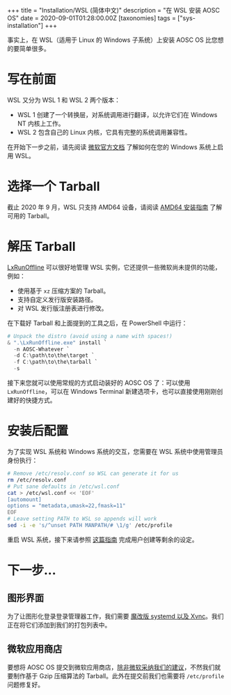 +++
title = "Installation/WSL (简体中文)"
description = "在 WSL 安装 AOSC OS"
date = 2020-09-01T01:28:00.00Z
[taxonomies]
tags = ["sys-installation"]
+++

事实上，在 WSL（适用于 Linux 的 Windows 子系统）上安装 AOSC OS 比您想的要简单很多。

# 写在前面

WSL 又分为 WSL 1 和 WSL 2 两个版本：

* WSL 1 创建了一个转换层，对系统调用进行翻译，以允许它们在 Windows NT 内核上工作。
* WSL 2 包含自己的 Linux 内核，它具有完整的系统调用兼容性。

在开始下一步之前，请先阅读 [微软官方文档](https://docs.microsoft.com/en-us/windows/wsl/install-win10) 了解如何在您的 Windows 系统上启用 WSL。

# 选择一个 Tarball

截止 2020 年 9 月，WSL 只支持 AMD64 设备，请阅读 [AMD64 安装指南](@/aosc-os/installation/amd64.zh.md#xuan-ze-yi-ge-tarball) 了解可用的 Tarball。

# 解压 Tarball

[LxRunOffline](https://github.com/DDoSolitary/LxRunOffline) 可以很好地管理 WSL 实例，它还提供一些微软尚未提供的功能，例如：

- 使用基于 `xz` 压缩方案的 Tarball。
- 支持自定义发行版安装路径。
- 对 WSL 发行版注册表进行修改。

在下载好 Tarball 和上面提到的工具之后，在 PowerShell 中运行：

```powershell
# Unpack the distro (avoid using a name with spaces!)
& ".\LxRunOffline.exe" install `
  -n AOSC-Whatever `
  -d C:\path\to\the\target `
  -f C:\path\to\the\tarball `
  -s
```

接下来您就可以使用常规的方式启动装好的 AOSC OS 了：可以使用 `LxRunOffline`，可以在 Windows Terminal 新建选项卡，也可以直接使用刚刚创建好的快捷方式。

# 安装后配置

为了实现 WSL 系统和 Windows 系统的交互，您需要在 WSL 系统中使用管理员身份执行：

```bash
# Remove /etc/resolv.conf so WSL can generate it for us
rm /etc/resolv.conf
# Put sane defaults in /etc/wsl.conf
cat > /etc/wsl.conf << 'EOF'
[automount]
options = "metadata,umask=22,fmask=11"
EOF
# Leave setting PATH to WSL so appends will work
sed -i -e 's/^unset PATH MANPATH/# \1/g' /etc/profile
```

重启 WSL 系统，接下来请参照 [这篇指南](@/aosc-os/installation/amd64.zh.md#yong-hu-zi-ding-yi-she-zhi) 完成用户创建等剩余的设定。

# 下一步...

## 图形界面

为了让图形化登录登录管理器工作，我们需要 [魔改版 systemd 以及 Xvnc](https://most-useful.com/ubuntu-20-04-desktop-gui-on-wsl-2-on-surface-pro-4/)。我们正在将它们添加到我们的打包列表中。

## 微软应用商店

要想将 AOSC OS 提交到微软应用商店，[除非微软采纳我们的建议](https://github.com/microsoft/WSL/issues/4736)，不然我们就要制作基于 Gzip 压缩算法的 Tarball。此外在提交前我们也需要将 `/etc/profile` 问题修复好。